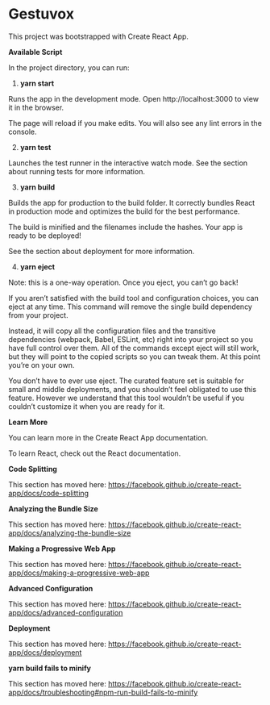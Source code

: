 # Gestuvox

This project was bootstrapped with Create React App.

**Available Script**

In the project directory, you can run:

1. **yarn start**

Runs the app in the development mode.
Open http://localhost:3000 to view it in the browser.

The page will reload if you make edits.
You will also see any lint errors in the console.

2. **yarn test**

Launches the test runner in the interactive watch mode.
See the section about running tests for more information.

3. **yarn build**

Builds the app for production to the build folder.
It correctly bundles React in production mode and optimizes the build for the best performance.

The build is minified and the filenames include the hashes.
Your app is ready to be deployed!

See the section about deployment for more information.

4. **yarn eject**

Note: this is a one-way operation. Once you eject, you can’t go back!


If you aren’t satisfied with the build tool and configuration choices, you can eject at any time. This command will remove the single build dependency from your project.

Instead, it will copy all the configuration files and the transitive dependencies (webpack, Babel, ESLint, etc) right into your project so you have full control over them. All of the commands except eject will still work, but they will point to the copied scripts so you can tweak them. At this point you’re on your own.

You don’t have to ever use eject. The curated feature set is suitable for small and middle deployments, and you shouldn’t feel obligated to use this feature. However we understand that this tool wouldn’t be useful if you couldn’t customize it when you are ready for it.


**Learn More**

You can learn more in the Create React App documentation.

To learn React, check out the React documentation.


**Code Splitting**

This section has moved here: https://facebook.github.io/create-react-app/docs/code-splitting


**Analyzing the Bundle Size**

This section has moved here: https://facebook.github.io/create-react-app/docs/analyzing-the-bundle-size


**Making a Progressive Web App**

This section has moved here: https://facebook.github.io/create-react-app/docs/making-a-progressive-web-app


**Advanced Configuration**

This section has moved here: https://facebook.github.io/create-react-app/docs/advanced-configuration


**Deployment**

This section has moved here: https://facebook.github.io/create-react-app/docs/deployment


**yarn build fails to minify**

This section has moved here: https://facebook.github.io/create-react-app/docs/troubleshooting#npm-run-build-fails-to-minify
